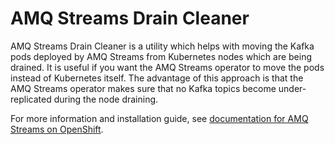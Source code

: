 # AMQ Streams Drain Cleaner

AMQ Streams Drain Cleaner is a utility which helps with moving the Kafka pods deployed by AMQ Streams from Kubernetes nodes which are being drained.
It is useful if you want the AMQ Streams operator to move the pods instead of Kubernetes itself.
The advantage of this approach is that the AMQ Streams operator makes sure that no Kafka topics become under-replicated during the node draining.

For more information and installation guide, see [documentation for AMQ Streams on OpenShift](https://access.redhat.com/documentation/en-us/red_hat_amq_streams/).
